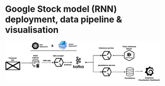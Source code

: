 # Google Stock model (RNN) deployment, data pipeline & visualisation

![architecture & deployment](architecture_w_bg.png)
